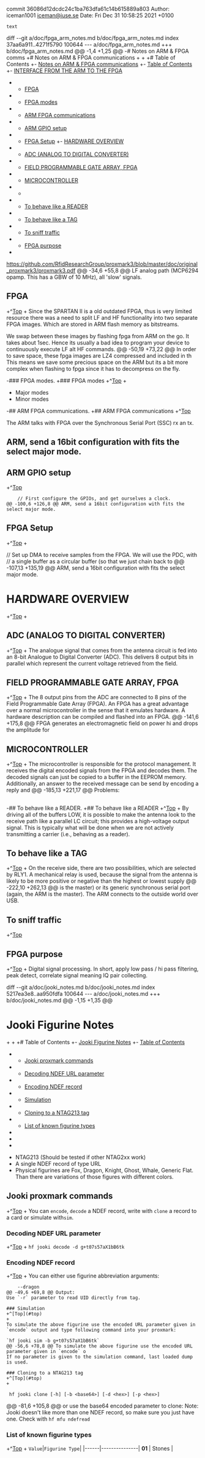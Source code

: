 commit 36086d12dcdc24c1ba763dfa61c14b615889a803
Author: iceman1001 <iceman@iuse.se>
Date:   Fri Dec 31 10:58:25 2021 +0100

    text

diff --git a/doc/fpga_arm_notes.md b/doc/fpga_arm_notes.md
index 37aa6a911..4271f5790 100644
--- a/doc/fpga_arm_notes.md
+++ b/doc/fpga_arm_notes.md
@@ -1,4 +1,25 @@
-# Notes on ARM & FPGA comms
+# Notes on ARM & FPGA communications
+<a id="top"></a>
+
+# Table of Contents
+- [Notes on ARM & FPGA communications](#notes-on-arm--fpga-communications)
+- [Table of Contents](#table-of-contents)
+- [INTERFACE FROM THE ARM TO THE FPGA](#interface-from-the-arm-to-the-fpga)
+  - [FPGA](#fpga)
+    - [FPGA modes](#fpga-modes)
+  - [ARM FPGA communications](#arm-fpga-communications)
+  - [ARM GPIO setup](#arm-gpio-setup)
+  - [FPGA Setup](#fpga-setup)
+- [HARDWARE OVERVIEW](#hardware-overview)
+  - [ADC (ANALOG TO DIGITAL CONVERTER)](#adc-analog-to-digital-converter)
+  - [FIELD PROGRAMMABLE GATE ARRAY, FPGA](#field-programmable-gate-array-fpga)
+  - [MICROCONTROLLER](#microcontroller)
+  - [](#)
+  - [To behave like a READER](#to-behave-like-a-reader)
+  - [To behave like a TAG](#to-behave-like-a-tag)
+  - [To sniff traffic](#to-sniff-traffic)
+  - [FPGA purpose](#fpga-purpose)
+
 
 
 https://github.com/RfidResearchGroup/proxmark3/blob/master/doc/original_proxmark3/proxmark3.pdf
@@ -34,6 +55,8 @@ LF analog path (MCP6294 opamp. This has a GBW of 10 MHz),  all 'slow' signals.
 
 
 ## FPGA
+^[Top](#top)
+
 Since the SPARTAN II is a old outdated FPGA, thus is very limited resource there was a need to split LF and HF functionality into two separate FPGA images.  Which are stored in ARM flash memory as bitstreams.
 
 We swap between these images by flashing fpga from ARM on the go.  It takes about 1sec.   Hence its usually a bad idea to program your device to continuously execute LF alt HF commands.
@@ -50,19 +73,22 @@ In order to save space,  these fpga images are LZ4 compressed and included in th
 This means we save some precious space on the ARM but its a bit more complex when flashing to fpga since it has to decompress on the fly.  
 
 
-### FPGA modes.
+### FPGA modes
+^[Top](#top)
+
  - Major modes
  - Minor modes
 
-## ARM FPGA communications.
+## ARM FPGA communications
+^[Top](#top)
 
 The ARM talks with FPGA over the Synchronous Serial Port (SSC)  rx an tx.
 
 ARM, send a 16bit configuration with fits the select major mode.
- 
 
 
 ## ARM GPIO setup
+^[Top](#top)
 
 ```
     // First configure the GPIOs, and get ourselves a clock.
@@ -100,6 +126,8 @@ ARM, send a 16bit configuration with fits the select major mode.
 ```
 
 ## FPGA Setup
+^[Top](#top)
+
 
 // Set up DMA to receive samples from the FPGA. We will use the PDC, with
 // a single buffer as a circular buffer (so that we just chain back to
@@ -107,13 +135,19 @@ ARM, send a 16bit configuration with fits the select major mode.
 
 
 # HARDWARE OVERVIEW
+^[Top](#top)
+
 
 ## ADC (ANALOG TO DIGITAL CONVERTER)
+^[Top](#top)
+
 The analogue signal that comes from the antenna circuit is fed into an 8-bit Analogue to Digital Converter
 (ADC). This delivers 8 output bits in parallel which represent the current voltage retrieved from the field.
 
 
 ## FIELD PROGRAMMABLE GATE ARRAY, FPGA
+^[Top](#top)
+
 The 8 output pins from the ADC are connected to 8 pins of the Field Programmable Gate Array (FPGA). An
 FPGA has a great advantage over a normal microcontroller in the sense that it emulates hardware. A
 hardware description can be compiled and flashed into an FPGA.
@@ -141,6 +175,8 @@ FPGA generates an electromagnetic field on power hi and drops the amplitude for
 
 
 ## MICROCONTROLLER
+^[Top](#top)
+
 The microcontroller is responsible for the protocol management. It receives the digital encoded signals
 from the FPGA and decodes them. The decoded signals can just be copied to a buffer in the EEPROM
 memory. Additionally, an answer to the received message can be send by encoding a reply and
@@ -185,13 +221,17 @@ Problems:
 
 ## 
 
-## To behave like a READER.
+## To behave like a READER
+^[Top](#top)
+
 By driving all of the buffers LOW, it is possible to make the antenna
 look to the receive path like a parallel LC circuit; this provides a
 high-voltage output signal. This is typically what will be done when we
 are not actively transmitting a carrier (i.e., behaving as a reader).
 
 ## To behave like a TAG
+^[Top](#top)
+
 On the receive side, there are two possibilities, which are selected by
 RLY1. A mechanical relay is used, because the signal from the antenna is
 likely to be more positive or negative than the highest or lowest supply
@@ -222,10 +262,13 @@ is the master) or its generic synchronous serial port (again, the ARM
 is the master). The ARM connects to the outside world over USB.
 
 ## To sniff traffic
+^[Top](#top)
 
 
 
 ##  FPGA purpose
+^[Top](#top)
+
 Digital signal processing.
 In short,  apply low pass / hi pass filtering,   peak detect,  correlate signal meaning IQ pair collecting.
 
diff --git a/doc/jooki_notes.md b/doc/jooki_notes.md
index 5217ea3e8..aa950fdfa 100644
--- a/doc/jooki_notes.md
+++ b/doc/jooki_notes.md
@@ -1,15 +1,35 @@
 # Jooki Figurine Notes
+<a id="top"></a>
+
+# Table of Contents
+- [Jooki Figurine Notes](#jooki-figurine-notes)
+- [Table of Contents](#table-of-contents)
+  - [Jooki proxmark commands](#jooki-proxmark-commands)
+    - [Decoding NDEF URL parameter](#decoding-ndef-url-parameter)
+    - [Encoding NDEF record](#encoding-ndef-record)
+    - [Simulation](#simulation)
+    - [Cloning to a NTAG213 tag](#cloning-to-a-ntag213-tag)
+    - [List of known figurine types](#list-of-known-figurine-types)
+
+
+
 - NTAG213 (Should be tested if other NTAG2xx work)
 - A single NDEF record of type URL
 - Physical figurines are Fox, Dragon, Knight, Ghost, Whale, Generic Flat. Than there are variations of those figures with different colors.
 
 ## Jooki proxmark commands
+^[Top](#top)
+
 You can `encode`, `decode` a NDEF record, write with `clone` a record to a card or simulate with`sim`.
 
 ### Decoding NDEF URL parameter
+^[Top](#top)
+
 `hf jooki decode -d g+t07s57aX1bB6tk`
 
 ### Encoding NDEF record
+^[Top](#top)
+
 You can either use figurine abbreviation arguments:
 ```
     --dragon 
@@ -49,6 +69,8 @@ Output:
 Use `-r` parameter to read UID directly from tag.
 
 ### Simulation
+^[Top](#top)
+
 To simulate the above figurine use the encoded URL parameter given in `encode` output and type following command into your proxmark:
  
 `hf jooki sim -b g+t07s57aX1bB6tk`
@@ -56,6 +78,8 @@ To simulate the above figurine use the encoded URL parameter given in `encode` o
 If no parameter is given to the simulation command, last loaded dump is used.
 
 ### Cloning to a NTAG213 tag
+^[Top](#top)
+
 ```
     hf jooki clone [-h] [-b <base64>] [-d <hex>] [-p <hex>]
 
@@ -81,6 +105,8 @@ or use the base64 encoded parameter to clone:
 Note: Jooki doesn't like more than one NDEF record, so make sure you just have one. Check with `hf mfu ndefread`
 
 ### List of known figurine types
+^[Top](#top)
+
 `Value`|`Figurine Type`|
 |------|---------------|
 **01** | Stones |

